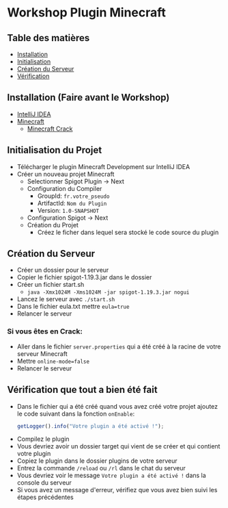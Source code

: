 # Workshop Plugin Minecraft

## Table des matières
- [Installation](#installation--faire-avant-le-workshop-)
- [Initialisation](#initialisation-du-projet)
- [Création du Serveur](#création-du-serveur)
- [Vérification](#vérification-que-tout-a-bien-été-fait)

## Installation (Faire avant le Workshop)
- [IntelliJ IDEA](https://www.jetbrains.com/idea/download/#section=windows)
- [Minecraft](https://www.minecraft.net/fr-fr/download)
    - [Minecraft Crack](https://tlauncher.org/jar)

## Initialisation du Projet
- Télécharger le plugin Minecraft Development sur IntelliJ IDEA
- Créer un nouveau projet Minecraft
  - Selectionner Spigot Plugin &rarr; Next
  - Configuration du Compiler
    - GroupId: `fr.votre_pseudo`
    - ArtifactId: `Nom du Plugin`
    - Version: `1.0-SNAPSHOT`
  - Configuration Spigot &rarr; Next
  - Création du Projet
    - Créez le ficher dans lequel sera stocké le code source du plugin

## Création du Serveur
- Créer un dossier pour le serveur
- Copier le fichier spigot-1.19.3.jar dans le dossier
- Créer un fichier start.sh
  - `java -Xmx1024M -Xms1024M -jar spigot-1.19.3.jar nogui`
- Lancez le serveur avec `./start.sh`
- Dans le fichier eula.txt mettre `eula=true`
- Relancer le serveur

### Si vous êtes en Crack:
- Aller dans le fichier `server.properties` qui a été créé à la racine de 
  votre serveur Minecraft
- Mettre `online-mode=false`
- Relancer le serveur

## Vérification que tout a bien été fait
- Dans le fichier qui a été créé quand vous avez créé votre projet ajoutez 
  le code suivant dans la fonction `onEnable`:
  ```js
  getLogger().info("Votre plugin a été activé !");
  ```
- Compilez le plugin
- Vous devriez avoir un dossier target qui vient de se créer et qui contient 
  votre plugin
- Copiez le plugin dans le dossier plugins de votre serveur
- Entrez la commande `/reload` ou `/rl` dans le chat du serveur
- Vous devriez voir le message `Votre plugin a été activé !` dans la console
  du serveur
- Si vous avez un message d'erreur, vérifiez que vous avez bien suivi les 
  étapes précédentes
